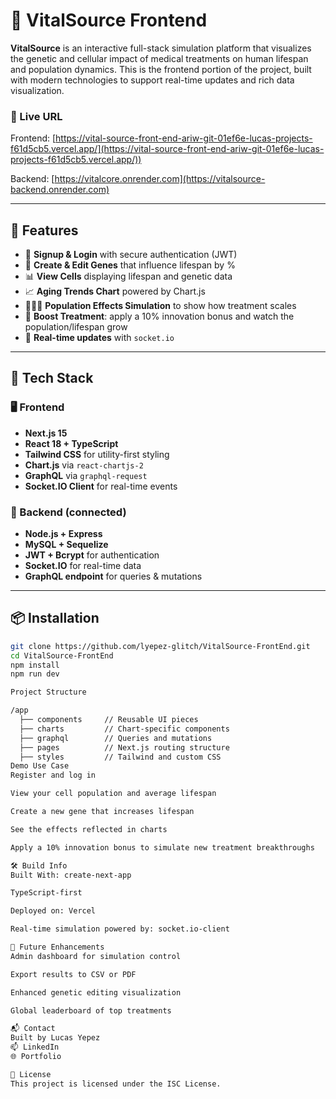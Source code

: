 # 🧬 VitalSource Frontend

**VitalSource** is an interactive full-stack simulation platform that visualizes the genetic and cellular impact of medical treatments on human lifespan and population dynamics. This is the frontend portion of the project, built with modern technologies to support real-time updates and rich data visualization.

### 🔗 Live URL
Frontend: [https://vital-source-front-end-ariw-git-01ef6e-lucas-projects-f61d5cb5.vercel.app/](https://vital-source-front-end-ariw-git-01ef6e-lucas-projects-f61d5cb5.vercel.app/))

Backend: [https://vitalcore.onrender.com](https://vitalsource-backend.onrender.com)

---

## 🚀 Features

- 🧾 **Signup & Login** with secure authentication (JWT)
- 🧬 **Create & Edit Genes** that influence lifespan by %
- 📊 **View Cells** displaying lifespan and genetic data
- 📈 **Aging Trends Chart** powered by Chart.js
- 🧑‍🤝‍🧑 **Population Effects Simulation** to show how treatment scales
- 🧪 **Boost Treatment**: apply a 10% innovation bonus and watch the population/lifespan grow
- 🔁 **Real-time updates** with `socket.io`

---

## 🧱 Tech Stack

### 🖥 Frontend
- **Next.js 15**
- **React 18 + TypeScript**
- **Tailwind CSS** for utility-first styling
- **Chart.js** via `react-chartjs-2`
- **GraphQL** via `graphql-request`
- **Socket.IO Client** for real-time events

### 🔧 Backend (connected)
- **Node.js + Express**
- **MySQL + Sequelize**
- **JWT + Bcrypt** for authentication
- **Socket.IO** for real-time data
- **GraphQL endpoint** for queries & mutations

---

## 📦 Installation

```bash
git clone https://github.com/lyepez-glitch/VitalSource-FrontEnd.git
cd VitalSource-FrontEnd
npm install
npm run dev

Project Structure

/app
  ├── components     // Reusable UI pieces
  ├── charts         // Chart-specific components
  ├── graphql        // Queries and mutations
  ├── pages          // Next.js routing structure
  ├── styles         // Tailwind and custom CSS
Demo Use Case
Register and log in

View your cell population and average lifespan

Create a new gene that increases lifespan

See the effects reflected in charts

Apply a 10% innovation bonus to simulate new treatment breakthroughs

🛠 Build Info
Built With: create-next-app

TypeScript-first

Deployed on: Vercel

Real-time simulation powered by: socket.io-client

🧪 Future Enhancements
Admin dashboard for simulation control

Export results to CSV or PDF

Enhanced genetic editing visualization

Global leaderboard of top treatments

📬 Contact
Built by Lucas Yepez
📫 LinkedIn
🌐 Portfolio

📝 License
This project is licensed under the ISC License.









